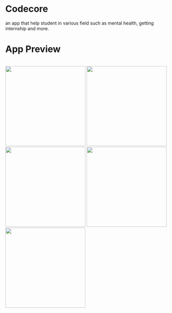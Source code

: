 # Codecore
an app that help student in various field such as mental health, getting internship and more.
<h1> App Preview</h1><br>
<div>

<img src="https://user-images.githubusercontent.com/106844274/231785493-8116fd72-154b-44ac-a076-34d4fbb61b63.jpg" style="width:250px;">
<img src="https://user-images.githubusercontent.com/106844274/231787759-a8da2895-db2d-422b-86c7-03570afc6981.jpg" style="width:250px;">
<img src="https://user-images.githubusercontent.com/106844274/232128001-39c48779-e93c-4484-bb11-c84024db1301.jpeg" style="width:250px;">
<img src="https://user-images.githubusercontent.com/106844274/231789457-f055fa07-c04d-4155-b09a-339c6fbb4a6a.jpg" style="width:250px;">
<img src="https://user-images.githubusercontent.com/106844274/231789478-df8071cf-ffe1-4340-be48-a0385c4ccb9d.jpg" style="width:250px;">

</div>
